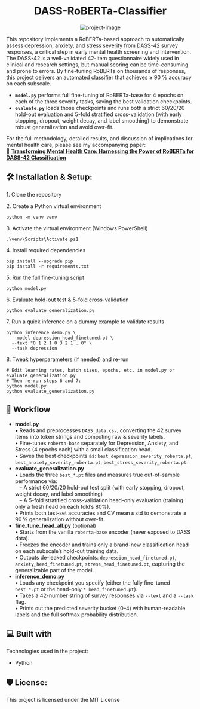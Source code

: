 <h1 align="center" id="title">DASS-RoBERTa-Classifier</h1>

<p align="center"><img src="https://socialify.git.ci/AaravSureban/DASS-RoBERTa-Classifier/image?custom_description=A+RoBERTa-based+model+I+developed+in+my+research+to+classify+depression%2C+anxiety%2C+and+stress+severity+levels+from+DASS-42+survey+responses.&amp;custom_language=Python&amp;description=1&amp;font=Raleway&amp;language=1&amp;name=1&amp;pattern=Floating+Cogs&amp;theme=Auto" alt="project-image"></p>

<p id="description">
This repository implements a RoBERTa-based approach to automatically assess depression, anxiety, and stress severity from DASS-42 survey responses, a critical step in early mental health screening and intervention. The DASS-42 is a well-validated 42-item questionnaire widely used in clinical and research settings, but manual scoring can be time-consuming and prone to errors. By fine-tuning RoBERTa on thousands of responses, this project delivers an automated classifier that achieves ≥ 90 % accuracy on each subscale.
</p>

- **`model.py`** performs full fine-tuning of RoBERTa-base for 4 epochs on each of the three severity tasks, saving the best validation checkpoints.  
- **`evaluate.py`** loads those checkpoints and runs both a strict 60/20/20 hold-out evaluation and 5-fold stratified cross-validation (with early stopping, dropout, weight decay, and label smoothing) to demonstrate robust generalization and avoid over-fit.

For the full methodology, detailed results, and discussion of implications for mental health care, please see my accompanying paper:  
🔗 [**Transforming Mental Health Care: Harnessing the Power of RoBERTa for DASS-42 Classification**](https://nhsjs.com/2023/transforming-mental-health-care-harnessing-the-power-of-roberta-for-assessing-and-supporting-anxiety-stress-and-de)


<h2>🛠️ Installation & Setup:</h2>

<p>1. Clone the repository</p>

<p>2. Create a Python virtual environment</p>
<pre><code>python -m venv venv</code></pre>

<p>3. Activate the virtual environment (Windows PowerShell)</p>
<pre><code>.\venv\Scripts\Activate.ps1</code></pre>

<p>4. Install required dependencies</p>
<pre><code>pip install --upgrade pip
pip install -r requirements.txt
</code></pre>


<p>5. Run the full fine-tuning script</p>
<pre><code>python model.py
</code></pre>


<p>6. Evaluate hold-out test & 5-fold cross-validation</p>
<pre><code>python evaluate_generalization.py
</code></pre>


<p>7. Run a quick inference on a dummy example to validate results</p>
<pre><code>python inference_demo.py \
  --model depression_head_finetuned.pt \
  --text "0 1 2 1 0 3 2 1 … 0" \
  --task depression
</code></pre>

<p>8. Tweak hyperparameters (if needed) and re-run</p>
<pre><code># Edit learning rates, batch sizes, epochs, etc. in model.py or evaluate_generalization.py
# Then re-run steps 6 and 7:
python model.py
python evaluate_generalization.py
</code></pre>

<h2>🔄 Workflow</h2>
<ul>
  <li>
    <strong>model.py</strong><br>
    • Reads and preprocesses <code>DASS_data.csv</code>, converting the 42 survey items into token strings and computing raw & severity labels.<br>
    • Fine-tunes <code>roberta-base</code> separately for Depression, Anxiety, and Stress (4 epochs each) with a small classification head.<br>
    • Saves the best checkpoints as:
    <code>best_depression_severity_roberta.pt</code>,
    <code>best_anxiety_severity_roberta.pt</code>,
    <code>best_stress_severity_roberta.pt</code>.
  </li>
  <li>
    <strong>evaluate_generalization.py</strong><br>
    • Loads the three <code>best_*.pt</code> files and measures true out-of-sample performance via:<br>
    &nbsp;&nbsp;&nbsp;– A strict 60/20/20 hold-out test split (with early stopping, dropout, weight decay, and label smoothing)<br>
    &nbsp;&nbsp;&nbsp;– A 5-fold stratified cross-validation head-only evaluation (training only a fresh head on each fold’s 80%).<br>
    • Prints both test-set accuracies and CV mean ± std to demonstrate ≥ 90 % generalization without over-fit.
  </li>
  <li>
    <strong>fine_tune_head_all.py</strong> (optional)<br>
    • Starts from the vanilla <code>roberta-base</code> encoder (never exposed to DASS data).<br>
    • Freezes the encoder and trains only a brand-new classification head on each subscale’s hold-out training data.<br>
    • Outputs de-leaked checkpoints:
    <code>depression_head_finetuned.pt</code>,
    <code>anxiety_head_finetuned.pt</code>,
    <code>stress_head_finetuned.pt</code>,
    capturing the generalizable part of the model.
  </li>
  <li>
    <strong>inference_demo.py</strong><br>
    • Loads any checkpoint you specify (either the fully fine-tuned <code>best_*.pt</code> or the head-only <code>*_head_finetuned.pt</code>).<br>
    • Takes a 42-number string of survey responses via <code>--text</code> and a <code>--task</code> flag.<br>
    • Prints out the predicted severity bucket (0–4) with human-readable labels and the full softmax probability distribution.
  </li>
</ul>



<h2>💻 Built with</h2>

Technologies used in the project:

*   Python
<h2>🛡️ License:</h2>

This project is licensed under the MIT License
